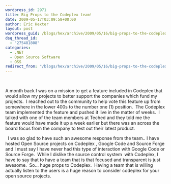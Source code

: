 ```yaml
---
wordpress_id: 2971
title: Big Props to the Codeplex team!
date: 2009-05-17T03:09:58+00:00
author: Eric Hexter
layout: post
wordpress_guid: /blogs/hex/archive/2009/05/16/big-props-to-the-codeplex-team.aspx
dsq_thread_id:
  - "275481808"
categories:
  - .NET
  - Open Source Software
  - OSS
redirect_from: "/blogs/hex/archive/2009/05/16/big-props-to-the-codeplex-team.aspx/"
---
```

&#160;

A month back I was on a mission to get a feature included in Codeplex that would allow my projects to better support the companies which fund my projects.&#160; I reached out to the community to help vote this feature up from somewhere in the lower 400s to the number one (1) position.&#160; The Codeplex team implemented the feature and pushed it live in the matter of weeks.&#160; I talked with one of the team members at Teched and they told me the feature would have made it up a week earlier but there was an across the board focus from the company to test out their latest product.

&#160; I was so glad to have such an awesome response from the team.. I have hosted Open Source projects on Codeplex , Google Code and Source Forge and I must say I have never had this type of interaction with Google Code or Source Forge.&#160; While I dislike the source control system&#160; with Codeplex, I have to say that to have a team that is that focused and transparent is just awesome.&#160; So… huge props to Codeplex.&#160; Having a team that is willing actually listen to the users is a huge reason to consider codeplex for your open source projects.